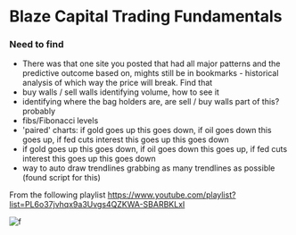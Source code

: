 # Blaze Capital Trading Fundamentals

### Need to find 

- There was that one site you posted that had all major patterns and the predictive outcome based on, mights still be in bookmarks - historical analysis of which way the price will break. Find that
- buy walls / sell walls identifying volume, how to see it
- identifying where the bag holders are, are sell / buy walls part of this? probably
- fibs/Fibonacci levels
- 'paired' charts: if gold goes up this goes down, if oil goes down this goes up, if fed cuts interest this goes up this goes down
- if gold goes up this goes down, if oil goes down this goes up, if fed cuts interest this goes up this goes down
-  way to auto draw trendlines grabbing as many trendlines as possible (found script for this)

From the following playlist https://www.youtube.com/playlist?list=PL6o37jvhqx9a3Uvgs4QZKWA-SBARBKLxI

![f](https://i.imgur.com/PSd1Cw8.png)
